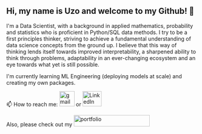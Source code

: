 ## Hi, my name is Uzo and welcome to my Github! 👋

I'm a Data Scientist, with a background in applied mathematics, probability and statistics who is proficient in Python/SQL data methods. I try to be a first principles thinker, striving to achieve a fundamental understanding of data science concepts from the ground up. I believe that this way of thinking lends itself towards improved interpretability, a sharpened ability to think through problems, adaptability in an ever-changing ecosystem and an eye towards what yet is still possible.

I'm currently learning ML Engineering (deploying models at scale) and creating my own packages.

📫 How to reach me: <a href="mailto:uzo.ikwuakor@gmail.com"><img src="https://www.flaticon.com/svg/static/icons/svg/2965/2965306.svg" alt="gmail" width="40" height="40"></a> or <a href="https://www.linkedin.com/in/uzodinmaikwuakor/"><img src="https://content.linkedin.com/content/dam/me/business/en-us/amp/brand-site/v2/bg/LI-Bug.svg.original.svg" alt="LinkedIn" width="50" height="40"></a>

Also, please check out my <a href="https://ikwuakor.github.io"><img src="https://user-images.githubusercontent.com/42311832/95643729-34982a80-0a6e-11eb-96bc-6b820aa28aab.png" alt="portfolio" width="200" height="30"></a>

<!--
**Ikwuakor/Ikwuakor** is a ✨ _special_ ✨ repository because its `README.md` (this file) appears on your GitHub profile.

Here are some ideas to get you started:

- 🔭 I’m currently working on ...
- 🌱 I’m currently learning ...
- 👯 I’m looking to collaborate on ...
- 🤔 I’m looking for help with ...
- 💬 Ask me about ...
- 📫 How to reach me: ...
- 😄 Pronouns: ...
- ⚡ Fun fact: ...
-->
